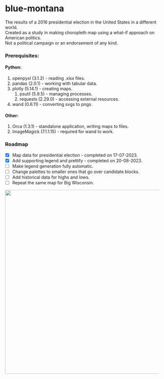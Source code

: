 # blue-montana

The results of a 2016 presidential election in the United States in a different world. 
<br>Created as a study in making choropleth map using a what-if approach on American politics.</br>
Not a political campaign or an endorsement of any kind.

### Prerequisites:

#### Python: ####

1. openpyxl (3.1.2) - reading .xlsx files. 
2. pandas (2.0.1) - working with tabular data.
3. plotly (5.14.1) - creating maps.
    1. psutil (5.9.5) - managing processes.
    2. requests (2.29.0) - accessing external resources.
4. wand (0.6.11) - converting svgs to pngs. 
  
#### Other: ####
1. Orca (1.3.1) - standalone application, writing maps to files.
2. ImageMagick (7.1.1.15) - required for wand to work. 

### Roadmap

- [x] Map data for presidential election - completed on 17-07-2023.
- [x] Add supporting legend and prettify - completed on 20-08-2023.
- [ ] Make legend generation fully automatic.
- [ ] Change palettes to smaller ones that go over candidate blocks.
- [ ] Add historical data for highs and lows. 
- [ ] Repeat the same map for Big Wisconsin. 

<img src="https://github.com/Sibdroid/blue-montana/assets/77882767/c9736409-5655-42ba-b11e-2d8bd8e0eede" width="600" />

